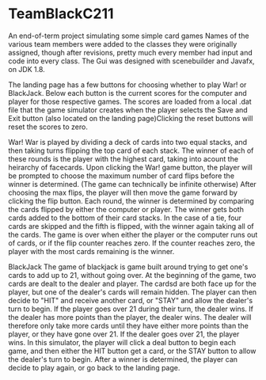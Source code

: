 # TeamBlackC211
An end-of-term project simulating some simple card games
Names of the various team members were added to the classes they were originally assigned, though after revisions, pretty much every member had input and code into every class.
The Gui was designed with scenebuilder and Javafx, on JDK 1.8. 

The landing page has a few buttons for choosing whether to play War! or BlackJack. Below each button is the current scores for the computer and player for those respective games. 
The scores are loaded from a local .dat file that the game simulator creates when the player selects the Save and Exit button (also located on the landing page)Clicking the reset 
buttons will reset the scores to zero. 

War!
War is played by dividing a deck of cards into two equal stacks, and then taking turns flipping the top card of each stack. The winner of each of these rounds is the player with the
highest card, taking into acount the heirarchy of facecards.
Upon clicking the War! game button, the player will be prompted to choose the maximum number of card flips before the winner is determined. (The game can technically be infinite otherwise)
After choosing the max flips, the player will then move the game forward by clicking the flip button. Each round, the winner is determined by comparing the cards flipped
by either the computer or player. The winner gets both cards added to the bottom of their card stacks. In the case of a tie, four cards are skipped and the fifth is flipped, with the
winner again taking all of the cards. The game is over when either the player or the computer runs out of cards, or if the flip counter reaches zero. If the counter reaches zero, the 
player with the most cards remaining is the winner. 

BlackJack
The game of blackjack is game built around trying to get one's cards to add up to 21, without going over. At the beginning of the game, two cards are dealt to the dealer and player.
The cardsd are both face up for the player, but one of the dealer's cards will remain hidden. The player can then decide to "HIT" and receive another card, or "STAY"
 and allow the dealer's turn to begin. If the player goes over 21 during their turn, the dealer wins. If the dealer has more points than the player, the dealer wins. The dealer will 
 therefore only take more cards until they have either more points than the player, or they have gone over 21. If the dealer goes over 21, the player wins.
 In this simulator, the player will click a deal button to begin each game, and then either the HIT button get a card, or the STAY button to allow the dealer's turn to begin. 
 After a winner is determined, the player can decide to play again, or go back to the landing page.
 

